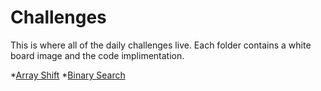 # Challenges

This is where all of the daily challenges live. Each folder contains a white board image and the code implimentation. 

*[Array Shift](./arrayShift)
*[Binary Search](./binarySearch)